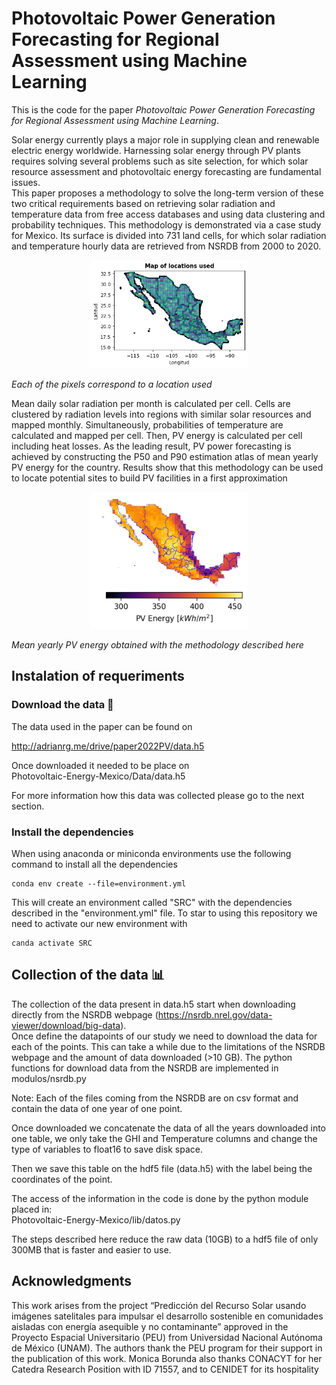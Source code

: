 # Photovoltaic Power Generation Forecasting for Regional Assessment using Machine Learning

This is the code for the paper *Photovoltaic Power Generation Forecasting for Regional Assessment using Machine Learning*. <br>

Solar energy currently plays a major role in supplying clean and renewable electric energy worldwide. Harnessing solar energy through PV plants requires solving several problems such as site selection, for which solar resource assessment and photovoltaic energy forecasting are fundamental issues. <br> This paper proposes a methodology to solve the long-term version of these two critical requirements based on retrieving solar radiation and temperature data from free access databases and using data clustering and probability techniques. This methodology is demonstrated via a case study for Mexico. Its surface is divided into 731 land cells, for which solar radiation and temperature hourly data are retrieved from NSRDB from 2000 to 2020.

<p style="text-align: center;">

<img src="fig/grid.png" alt="Locations use" width=50%/>

*Each of the pixels correspond to a location used*

</p>

Mean daily solar radiation per month is calculated per cell. Cells are clustered by radiation levels into regions with similar solar resources and mapped monthly. Simultaneously, probabilities of temperature are calculated and mapped per cell. Then, PV energy is calculated per cell including heat losses. As the leading result, PV power forecasting is achieved by constructing the P50 and P90 estimation atlas of mean yearly PV energy for the country. Results show that this methodology can be used to locate potential sites to build PV facilities in a first approximation

<p style="text-align: center;">

<img src="fig/mean_PV_energy.png" alt="Mean PV Energy" width=50%/>

*Mean yearly PV energy obtained with the methodology described here*

</p>

## Instalation of requeriments

### Download the data 📲
The data used in the paper can be found on

http://adrianrg.me/drive/paper2022PV/data.h5

Once downloaded it needed to be place on <br>Photovoltaic-Energy-Mexico/Data/data.h5 <br>

For more information how this data was collected please go to the next section.

### Install the dependencies
When using anaconda or miniconda environments use the following command to install all the dependencies

```
conda env create --file=environment.yml

```

This will create an environment called "SRC" with the dependencies described in the  "environment.yml" file.
To star to using this repository we need to activate our new environment with 

```
canda activate SRC
```

## Collection of the data 📊
The collection of the data present in data.h5 start when downloading directly from  the NSRDB webpage (https://nsrdb.nrel.gov/data-viewer/download/big-data). <br> Once define the datapoints of our study we need to download the data for each of the points. This can take a while due to the limitations of the NSRDB webpage and the amount of data downloaded (>10 GB). The python functions for download data from the NSRDB are implemented in modulos/nsrdb.py

Note: Each of the files coming  from the NSRDB are on csv format and contain the data of one year of one point.

Once downloaded we concatenate the data of all the years downloaded into one table, we only take the GHI and Temperature columns and change the type of variables to float16 to save disk space.

Then we save this table on the hdf5 file (data.h5) with  the label being the coordinates of the point.

The access of the information in the code is done by the python module placed in: <br>
Photovoltaic-Energy-Mexico/lib/datos.py

The steps described here reduce the raw data (10GB) to a hdf5 file of only 300MB that is faster and easier to use. 

## Acknowledgments
This work arises from the project “Predicción del Recurso Solar usando imágenes satelitales para impulsar el desarrollo sostenible en comunidades aisladas con energía asequible y no contaminante” approved in the Proyecto Espacial Universitario (PEU) from Universidad Nacional Autónoma de México (UNAM). The authors thank the PEU program for their support in the publication of this work. Monica Borunda also thanks CONACYT for her Catedra Research Position with ID 71557, and to CENIDET for its hospitality